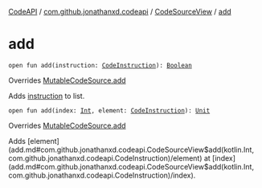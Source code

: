 [CodeAPI](../../index.md) / [com.github.jonathanxd.codeapi](../index.md) / [CodeSourceView](index.md) / [add](.)

# add

`open fun add(instruction: `[`CodeInstruction`](../-code-instruction.md)`): `[`Boolean`](https://kotlinlang.org/api/latest/jvm/stdlib/kotlin/-boolean/index.html)

Overrides [MutableCodeSource.add](../-mutable-code-source/add.md)

Adds [instruction](add.md#com.github.jonathanxd.codeapi.CodeSourceView$add(com.github.jonathanxd.codeapi.CodeInstruction)/instruction) to list.

`open fun add(index: `[`Int`](https://kotlinlang.org/api/latest/jvm/stdlib/kotlin/-int/index.html)`, element: `[`CodeInstruction`](../-code-instruction.md)`): `[`Unit`](https://kotlinlang.org/api/latest/jvm/stdlib/kotlin/-unit/index.html)

Overrides [MutableCodeSource.add](../-mutable-code-source/add.md)

Adds [element](add.md#com.github.jonathanxd.codeapi.CodeSourceView$add(kotlin.Int, com.github.jonathanxd.codeapi.CodeInstruction)/element) at [index](add.md#com.github.jonathanxd.codeapi.CodeSourceView$add(kotlin.Int, com.github.jonathanxd.codeapi.CodeInstruction)/index).

